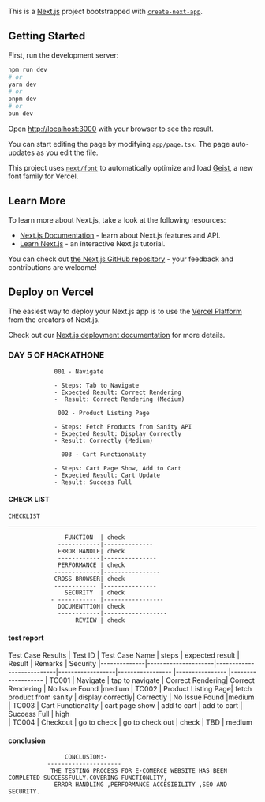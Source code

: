 This is a [Next.js](https://nextjs.org) project bootstrapped with [`create-next-app`](https://nextjs.org/docs/app/api-reference/cli/create-next-app).

## Getting Started

First, run the development server:

```bash
npm run dev
# or
yarn dev
# or
pnpm dev
# or
bun dev
```

Open [http://localhost:3000](http://localhost:3000) with your browser to see the result.

You can start editing the page by modifying `app/page.tsx`. The page auto-updates as you edit the file.

This project uses [`next/font`](https://nextjs.org/docs/app/building-your-application/optimizing/fonts) to automatically optimize and load [Geist](https://vercel.com/font), a new font family for Vercel.

## Learn More

To learn more about Next.js, take a look at the following resources:

- [Next.js Documentation](https://nextjs.org/docs) - learn about Next.js features and API.
- [Learn Next.js](https://nextjs.org/learn) - an interactive Next.js tutorial.

You can check out [the Next.js GitHub repository](https://github.com/vercel/next.js) - your feedback and contributions are welcome!

## Deploy on Vercel

The easiest way to deploy your Next.js app is to use the [Vercel Platform](https://vercel.com/new?utm_medium=default-template&filter=next.js&utm_source=create-next-app&utm_campaign=create-next-app-readme) from the creators of Next.js.

Check out our [Next.js deployment documentation](https://nextjs.org/docs/app/building-your-application/deploying) for more details.

 ### DAY 5 OF HACKATHONE
                 001 - Navigate

                 - Steps: Tab to Navigate
                 - Expected Result: Correct Rendering         
                 -  Result: Correct Rendering (Medium)

                  002 - Product Listing Page

                 - Steps: Fetch Products from Sanity API
                 - Expected Result: Display Correctly
                 - Result: Correctly (Medium)

                   003 - Cart Functionality

                 - Steps: Cart Page Show, Add to Cart
                 - Expected Result: Cart Update
                 - Result: Success Full


#### CHECK LIST
    CHECKLIST 
------------------------------------------
                    FUNCTION  | check
                  ------------|--------------
                  ERROR HANDLE| check
                  ------------|---------------  
                  PERFORMANCE | check
                 -------------|----------------
                 CROSS BROWSER| check
                 ------------ |---------------
                    SECURITY  | check
                - ----------- |-----------------
                  DOCUMENTTION| check
                  ------------|------------------
                       REVIEW | check

#### test report

Test Case Results
| Test ID      | Test Case Name      |  steps                    |  expected result | Result            | Remarks          | Security 
|--------------|---------------------|---------------------------|------------------|-----------------  |----------------  |-------------------
| TC001        | Navigate            | tap to navigate           | Correct Rendering| Correct Rendering | No Issue Found   |medium
| TC002        | Product Listing Page| fetch product from sanity | display correctly|  Correctly        | No Issue Found   |medium
| TC003        | Cart Functionality  |  cart page show           |  add to cart     |  add to cart      | Success Full     | high      
| TC004        | Checkout            |  go to check              |  go to check out |  check            | TBD              | medium    


#### conclusion
                       
                    CONCLUSION:-
               ---------------------
                THE TESTING PROCESS FOR E-COMERCE WEBSITE HAS BEEN COMPLETED SUCCESSFULLY.COVERING FUNCTIONLITY,
                 ERROR HANDLING ,PERFORMANCE ACCESIBILITY ,SEO AND SECURITY.

